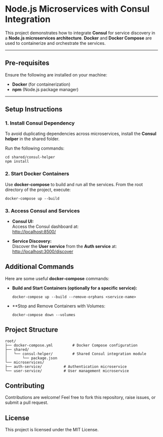 # Node.js Microservices with Consul Integration
This project demonstrates how to integrate **Consul** for service discovery in a **Node.js microservices architecture**. **Docker** and **Docker Compose** are used to containerize and orchestrate the services.

---

## **Pre-requisites**
Ensure the following are installed on your machine:

- **Docker** (for containerization)
- **npm** (Node.js package manager)

---

## **Setup Instructions**

### 1. Install Consul Dependency

To avoid duplicating dependencies across microservices, install the **Consul helper** in the shared folder.

Run the following commands:

```
cd shared/consul-helper
npm install
```

### 2. Start Docker Containers

Use **docker-compose** to build and run all the services. From the root directory of the project, execute:

```
docker-compose up --build
```

### 3. Access Consul and Services

- **Consul UI:**  
  Access the Consul dashboard at:  
  [http://localhost:8500/](http://localhost:8500/)

- **Service Discovery:**  
  Discover the **User service** from the **Auth service** at:  
  [http://localhost:3000/discover](http://localhost:3000/discover)

## **Additional Commands**

Here are some useful **docker-compose** commands:

- **Build and Start Containers (optionally for a specific service):**

  ```
  docker-compose up --build --remove-orphans <service-name>
  ```

- **Stop and Remove Containers with Volumes:
  ```
  docker-compose down --volumes
  ```

## **Project Structure**

```
root/
├── docker-compose.yml         # Docker Compose configuration
├── shared/
│   └── consul-helper/         # Shared Consul integration module
│       └── package.json
└── microservices/
├── auth-service/          # Authentication microservice
└── user-service/          # User management microservice
```

## **Contributing**
Contributions are welcome! Feel free to fork this repository, raise issues, or submit a pull request.

## **License**
This project is licensed under the MIT License.
